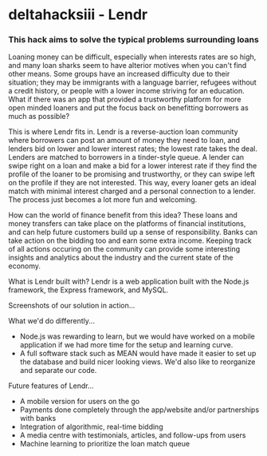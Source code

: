 # deltahacksiii - Lendr

### This hack aims to solve the typical problems surrounding loans

Loaning money can be difficult, especially when interests rates are so high, and many loan sharks seem to have alterior motives when you can't find other means. Some groups have an increased difficulty due to their situation; they may be immigrants with a language barrier, refugees without a credit history, or people with a lower income striving for an education. What if there was an app that provided a trustworthy platform for more open minded loaners and put the focus back on benefitting borrowers as much as possible?

This is where Lendr fits in. Lendr is a reverse-auction loan community where borrowers can post an amount of money they need to loan, and lenders bid on lower and lower interest rates; the lowest rate takes the deal. Lenders are matched to borrowers in a tinder-style queue. A lender can swipe right on a loan and make a bid for a lower interest rate if they find the profile of the loaner to be promising and trustworthy, or they can swipe left on the profile if they are not interested. This way, every loaner gets an ideal match with minimal interest charged and a personal connection to a lender. The process just becomes a lot more fun and welcoming.

How can the world of finance benefit from this idea? These loans and money transfers can take place on the platforms of financial institutions, and can help future customers build up a sense of responsibility. Banks can take action on the bidding too and earn some extra income. Keeping track of all actions occuring on the community can provide some interesting insights and analytics about the industry and the current state of the economy.

What is Lendr built with? Lendr is a web application built with the Node.js framework, the Express framework, and MySQL.


Screenshots of our solution in action...


What we'd do differently...
* Node.js was rewarding to learn, but we would have worked on a mobile application if we had more time for the setup and learning curve.
* A full software stack such as MEAN would have made it easier to set up the database and build nicer looking views. We'd also like to reorganize and separate our code.

Future features of Lendr...
* A mobile version for users on the go
* Payments done completely through the app/website and/or partnerships with banks
* Integration of algorithmic, real-time bidding
* A media centre with testimonials, articles, and follow-ups from users
* Machine learning to prioritize the loan match queue

